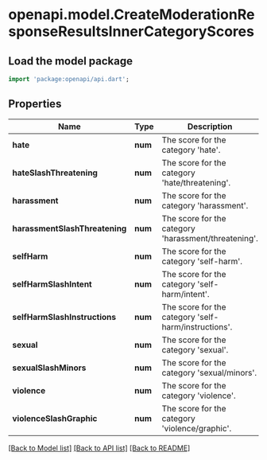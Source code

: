 # openapi.model.CreateModerationResponseResultsInnerCategoryScores

## Load the model package
```dart
import 'package:openapi/api.dart';
```

## Properties
Name | Type | Description | Notes
------------ | ------------- | ------------- | -------------
**hate** | **num** | The score for the category 'hate'. | 
**hateSlashThreatening** | **num** | The score for the category 'hate/threatening'. | 
**harassment** | **num** | The score for the category 'harassment'. | 
**harassmentSlashThreatening** | **num** | The score for the category 'harassment/threatening'. | 
**selfHarm** | **num** | The score for the category 'self-harm'. | 
**selfHarmSlashIntent** | **num** | The score for the category 'self-harm/intent'. | 
**selfHarmSlashInstructions** | **num** | The score for the category 'self-harm/instructions'. | 
**sexual** | **num** | The score for the category 'sexual'. | 
**sexualSlashMinors** | **num** | The score for the category 'sexual/minors'. | 
**violence** | **num** | The score for the category 'violence'. | 
**violenceSlashGraphic** | **num** | The score for the category 'violence/graphic'. | 

[[Back to Model list]](../README.md#documentation-for-models) [[Back to API list]](../README.md#documentation-for-api-endpoints) [[Back to README]](../README.md)


